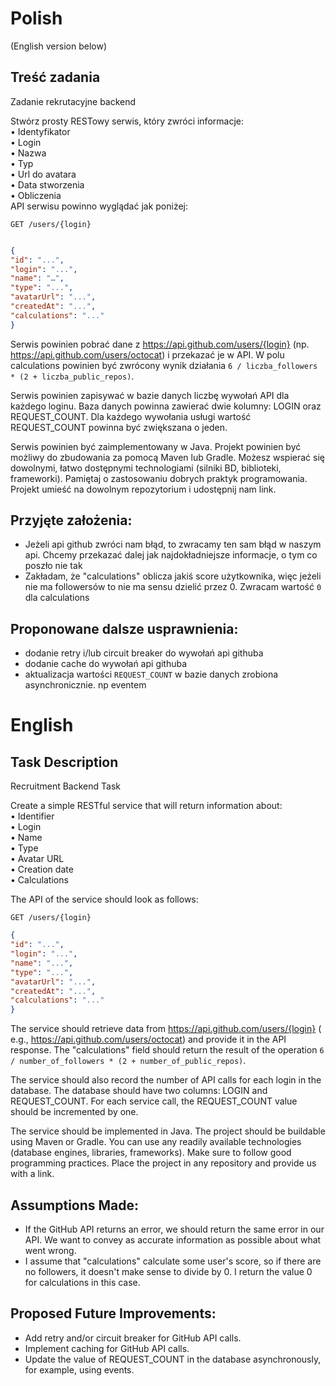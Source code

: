 # Polish 
(English version below)

## Treść zadania

Zadanie rekrutacyjne backend

Stwórz prosty RESTowy serwis, który zwróci informacje:  
• Identyfikator  
• Login  
• Nazwa  
• Typ  
• Url do avatara  
• Data stworzenia  
• Obliczenia  
API serwisu powinno wyglądać jak poniżej:

`GET /users/{login}`

```json

{
"id": "...",
"login": "...",
"name": "…",
"type": "...",
"avatarUrl": "...",
"createdAt": "...",
"calculations": "..."
}
```

Serwis powinien pobrać dane z https://api.github.com/users/{login} (np.
https://api.github.com/users/octocat) i przekazać je w API. W polu calculations powinien być
zwrócony wynik działania `6 / liczba_followers * (2 + liczba_public_repos)`.

Serwis powinien zapisywać w bazie danych liczbę wywołań API dla każdego loginu.
Baza danych powinna zawierać dwie kolumny: LOGIN oraz REQUEST_COUNT. Dla każdego wywołania
usługi wartość REQUEST_COUNT powinna być zwiększana o jeden.

Serwis powinien być zaimplementowany w Java. Projekt powinien być możliwy do zbudowania za
pomocą Maven lub Gradle. Możesz wspierać się dowolnymi, łatwo dostępnymi technologiami (silniki
BD, biblioteki, frameworki).
Pamiętaj o zastosowaniu dobrych praktyk programowania.
Projekt umieść na dowolnym repozytorium i udostępnij nam link.

## Przyjęte założenia:

- Jeżeli api github zwróci nam błąd, to zwracamy ten sam błąd w naszym api. Chcemy przekazać dalej
  jak najdokładniejsze informacje, o tym co poszło nie tak
- Zakładam, że "calculations" oblicza jakiś score użytkownika, więc jeżeli nie ma followersów to nie
  ma sensu dzielić przez 0. Zwracam wartość `0` dla calculations

## Proponowane dalsze usprawnienia:

- dodanie retry i/lub circuit breaker do wywołań api githuba
- dodanie cache do wywołań api githuba
- aktualizacja wartości `REQUEST_COUNT` w bazie danych zrobiona asynchronicznie. np eventem

# English

## Task Description

Recruitment Backend Task

Create a simple RESTful service that will return information about:  
• Identifier  
• Login  
• Name  
• Type  
• Avatar URL  
• Creation date  
• Calculations  

The API of the service should look as follows:

`GET /users/{login}`

```json
{
"id": "...",
"login": "...",
"name": "...",
"type": "...",
"avatarUrl": "...",
"createdAt": "...",
"calculations": "..."
}
```

The service should retrieve data from https://api.github.com/users/{login} (
e.g., https://api.github.com/users/octocat) and provide it in the API response. The "calculations"
field should return the result of the operation `6 / number_of_followers * (2 +
number_of_public_repos)`.

The service should also record the number of API calls for each login in the database. The database
should have two columns: LOGIN and REQUEST_COUNT. For each service call, the REQUEST_COUNT value
should be incremented by one.

The service should be implemented in Java. The project should be buildable using Maven or Gradle.
You can use any readily available technologies (database engines, libraries, frameworks). Make sure
to follow good programming practices. Place the project in any repository and provide us with a
link.

## Assumptions Made:

- If the GitHub API returns an error, we should return the same error in our API. We want to convey
  as accurate information as possible about what went wrong.
- I assume that "calculations" calculate some user's score, so if there are no followers, it doesn't
  make sense to divide by 0. I return the value 0 for calculations in this case.

## Proposed Future Improvements:

- Add retry and/or circuit breaker for GitHub API calls.
- Implement caching for GitHub API calls.
- Update the value of REQUEST_COUNT in the database asynchronously, for example, using events.